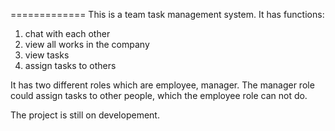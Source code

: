 
=============
This is a team task management system. It has functions:
  1. chat with each other
  2. view all works in the company
  3. view tasks
  4. assign tasks to others

It has two different roles which are employee, manager. The manager role could
assign tasks to other people, which the employee role can not do.

The project is still on developement. 
